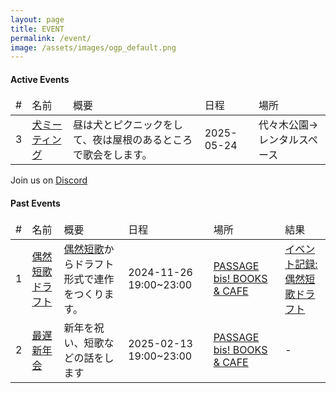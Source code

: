 ```yaml
---
layout: page
title: EVENT
permalink: /event/
image: /assets/images/ogp_default.png
---
```


#### Active Events

<table class="table table-striped table-bordered">
  <thead>
    <tr>
      <td>#</td>
      <td>名前</td>
      <td>概要</td>
      <td>日程</td>
      <td>場所</td>
    </tr>
  </thead>
  <tbody class="table-group-divider">
    <tr>
      <td>3</td>
      <td><a href="/event/flatline-3">犬ミーティング</a></td>
      <td>昼は犬とピクニックをして、夜は屋根のあるところで歌会をします。</td>
      <td>2025-05-24</td>
      <td>代々木公園→レンタルスペース</td>
    </tr>
  </tbody>
</table>

Join us on <i class="fa-brands fa-discord"></i> [Discord](https://discord.gg/WyV2XHN6z2)

#### Past Events

<table class="table table-striped table-bordered">
  <thead>
    <tr>
      <td>#</td>
      <td>名前</td>
      <td>概要</td>
      <td>日程</td>
      <td>場所</td>
      <td>結果</td>
    </tr>
  </thead>
  <tbody class="table-group-divider">
    <tr>
      <td>1</td>
      <td><a href="/event/flatline-1">偶然短歌ドラフト</a></td>
      <td><a href="https://x.com/g57577">偶然短歌</a>からドラフト形式で連作をつくります。</td>
      <td>2024-11-26 19:00~23:00</td>
      <td><a href="https://maps.app.goo.gl/B7PyzZxTCvZpaeU48">PASSAGE bis! BOOKS &amp; CAFE</a></td>
      <td><a href="/guzen-tanka-draft">イベント記録: 偶然短歌ドラフト</a></td>
    </tr>
    <tr>
      <td>2</td>
      <td><a href="/event/flatline-2">最遅新年会</a></td>
      <td>新年を祝い、短歌などの話をします</td>
      <td>2025-02-13 19:00~23:00</td>
      <td><a href="https://maps.app.goo.gl/B7PyzZxTCvZpaeU48">PASSAGE bis! BOOKS &amp; CAFE</a></td>
      <td>-</td>
    </tr>
  </tbody>
</table>
